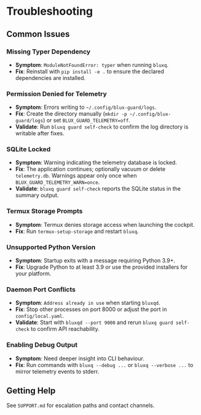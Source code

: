 # Troubleshooting

## Common Issues

### Missing Typer Dependency
- **Symptom**: `ModuleNotFoundError: typer` when running `bluxq`.
- **Fix**: Reinstall with `pip install -e .` to ensure the declared dependencies are installed.

### Permission Denied for Telemetry
- **Symptom**: Errors writing to `~/.config/blux-guard/logs`.
- **Fix**: Create the directory manually (`mkdir -p ~/.config/blux-guard/logs`) or set
  `BLUX_GUARD_TELEMETRY=off`.
- **Validate**: Run `bluxq guard self-check` to confirm the log directory is writable after fixes.

### SQLite Locked
- **Symptom**: Warning indicating the telemetry database is locked.
- **Fix**: The application continues; optionally vacuum or delete `telemetry.db`. Warnings appear only once when
  `BLUX_GUARD_TELEMETRY_WARN=once`.
- **Validate**: `bluxq guard self-check` reports the SQLite status in the summary output.

### Termux Storage Prompts
- **Symptom**: Termux denies storage access when launching the cockpit.
- **Fix**: Run `termux-setup-storage` and restart `bluxq`.

### Unsupported Python Version
- **Symptom**: Startup exits with a message requiring Python 3.9+.
- **Fix**: Upgrade Python to at least 3.9 or use the provided installers for your platform.

### Daemon Port Conflicts
- **Symptom**: `Address already in use` when starting `bluxqd`.
- **Fix**: Stop other processes on port 8000 or adjust the port in `config/local.yaml`.
- **Validate**: Start with `bluxqd --port 9000` and rerun `bluxq guard self-check` to confirm API reachability.

### Enabling Debug Output
- **Symptom**: Need deeper insight into CLI behaviour.
- **Fix**: Run commands with `bluxq --debug ...` or `bluxq --verbose ...` to mirror telemetry events to stderr.

## Getting Help

See `SUPPORT.md` for escalation paths and contact channels.
